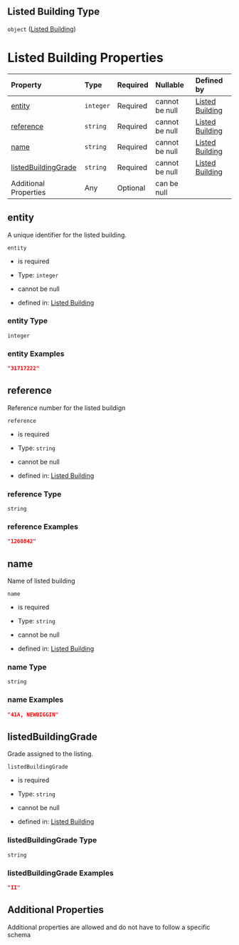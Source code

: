 ## Listed Building Type

`object` ([Listed Building](listed-buildings.md))

# Listed Building Properties

| Property                                    | Type      | Required | Nullable       | Defined by                                                                                                                          |
| :------------------------------------------ | :-------- | :------- | :------------- | :---------------------------------------------------------------------------------------------------------------------------------- |
| [entity](#entity)                           | `integer` | Required | cannot be null | [Listed Building](listed-buildings-properties-entity.md "listed-building.schema.json#/properties/entity")                           |
| [reference](#reference)                     | `string`  | Required | cannot be null | [Listed Building](listed-buildings-properties-reference.md "listed-building.schema.json#/properties/reference")                     |
| [name](#name)                               | `string`  | Required | cannot be null | [Listed Building](listed-buildings-properties-name.md "listed-building.schema.json#/properties/name")                               |
| [listedBuildingGrade](#listedbuildinggrade) | `string`  | Required | cannot be null | [Listed Building](listed-buildings-properties-listedbuildinggrade.md "listed-building.schema.json#/properties/listedBuildingGrade") |
| Additional Properties                       | Any       | Optional | can be null    |                                                                                                                                     |

## entity

A unique identifier for the listed building.

`entity`

*   is required

*   Type: `integer`

*   cannot be null

*   defined in: [Listed Building](listed-buildings-properties-entity.md "listed-building.schema.json#/properties/entity")

### entity Type

`integer`

### entity Examples

```json
"31717222"
```

## reference

Reference number for the listed buildign

`reference`

*   is required

*   Type: `string`

*   cannot be null

*   defined in: [Listed Building](listed-buildings-properties-reference.md "listed-building.schema.json#/properties/reference")

### reference Type

`string`

### reference Examples

```json
"1260842"
```

## name

Name of listed building

`name`

*   is required

*   Type: `string`

*   cannot be null

*   defined in: [Listed Building](listed-buildings-properties-name.md "listed-building.schema.json#/properties/name")

### name Type

`string`

### name Examples

```json
"41A, NEWBIGGIN"
```

## listedBuildingGrade

Grade assigned to the listing.

`listedBuildingGrade`

*   is required

*   Type: `string`

*   cannot be null

*   defined in: [Listed Building](listed-buildings-properties-listedbuildinggrade.md "listed-building.schema.json#/properties/listedBuildingGrade")

### listedBuildingGrade Type

`string`

### listedBuildingGrade Examples

```json
"II"
```

## Additional Properties

Additional properties are allowed and do not have to follow a specific schema
